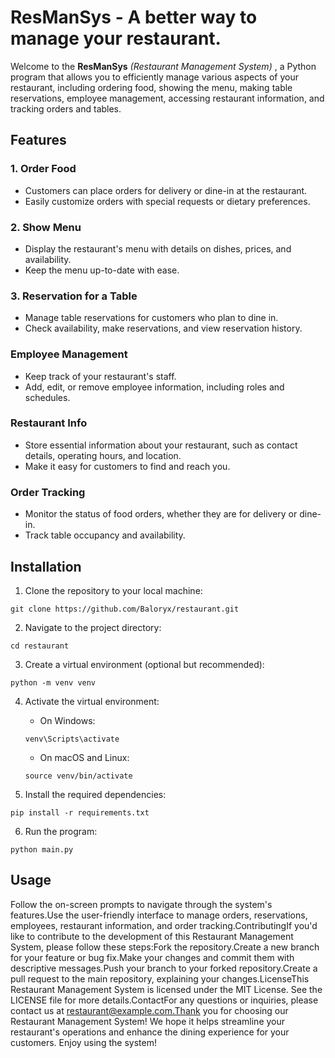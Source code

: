 # ResManSys - A better way to manage your restaurant.

Welcome to the **ResManSys** *(Restaurant Management System)* , a Python program that allows you to efficiently manage various aspects of your restaurant, including ordering food, showing the menu, making table reservations, employee management, accessing restaurant information, and tracking orders and tables.



## Features

### 1. Order Food
   - Customers can place orders for delivery or dine-in at the restaurant.
   - Easily customize orders with special requests or dietary preferences.

### 2. Show Menu
   - Display the restaurant's menu with details on dishes, prices, and availability.
   - Keep the menu up-to-date with ease.

### 3. Reservation for a Table
   - Manage table reservations for customers who plan to dine in.
   - Check availability, make reservations, and view reservation history.

### Employee Management
   - Keep track of your restaurant's staff.
   - Add, edit, or remove employee information, including roles and schedules.

### Restaurant Info
   - Store essential information about your restaurant, such as contact details, operating hours, and location.
   - Make it easy for customers to find and reach you.

### Order Tracking
   - Monitor the status of food orders, whether they are for delivery or dine-in.
   - Track table occupancy and availability. 
 
 
 
## Installation

1. Clone the repository to your local machine:
```
git clone https://github.com/Baloryx/restaurant.git
```

2. Navigate to the project directory:
```
cd restaurant
```

3. Create a virtual environment (optional but recommended):
```
python -m venv venv
```

4. Activate the virtual environment:
   - On Windows:
    ```
    venv\Scripts\activate
    ```
    - On macOS and Linux:
    ```
    source venv/bin/activate
    ```

 5. Install the required dependencies:
```
pip install -r requirements.txt
```

6. Run the program:
```
python main.py
```


## Usage
Follow the on-screen prompts to navigate through the system's features.Use the user-friendly interface to manage orders, reservations, employees, restaurant information, and order tracking.ContributingIf you'd like to contribute to the development of this Restaurant Management System, please follow these steps:Fork the repository.Create a new branch for your feature or bug fix.Make your changes and commit them with descriptive messages.Push your branch to your forked repository.Create a pull request to the main repository, explaining your changes.LicenseThis Restaurant Management System is licensed under the MIT License. See the LICENSE file for more details.ContactFor any questions or inquiries, please contact us at restaurant@example.com.Thank you for choosing our Restaurant Management System! We hope it helps streamline your restaurant's operations and enhance the dining experience for your customers. Enjoy using the system!
